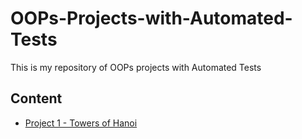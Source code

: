 # OOPs-Projects-with-Automated-Tests
This is my repository of OOPs projects with Automated Tests
## Content
- [Project 1 - Towers of Hanoi](README.md)